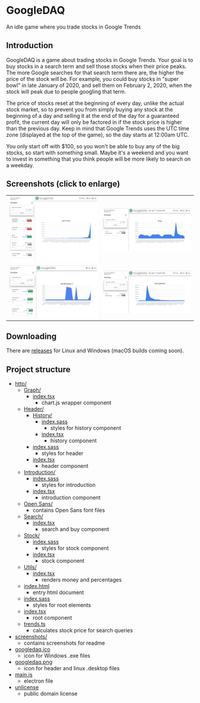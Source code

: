 # GoogleDAQ
An idle game where you trade stocks in Google Trends

## Introduction

GoogleDAQ is a game about trading stocks in Google Trends. Your goal is to buy stocks in a search term and sell those stocks when their price peaks. The more Google searches for that search term there are, the higher the price of the stock will be. For example, you could buy stocks in "super bowl" in late January of 2020, and sell them on February 2, 2020, when the stock will peak due to people googling that term.

The price of stocks reset at the beginning of every day, unlike the actual stock market, so to prevent you from simply buying any stock at the beginning of a day and selling it at the end of the day for a guaranteed profit, the current day will only be factored in if the stock price is higher than the previous day. Keep in mind that Google Trends uses the UTC time zone (displayed at the top of the game), so the day starts at 12:00am UTC.

You only start off with $100, so you won't be able to buy any of the big stocks, so start with something small. Maybe it's a weekend and you want to invest in something that you think people will be more likely to search on a weekday.

## Screenshots (click to enlarge)

<table>
	<tr>
		<td>
			<img src="screenshots/april fools.png">
		</td>
		<td>
			<img src="screenshots/bing.png">
		</td>
	</tr>
	<tr>
		<td>
			<img src="screenshots/borderlands.png">
		</td>
		<td>
			<img src="screenshots/new zealand.png">
		</td>
	</tr>
</table>

## Downloading

There are [releases](https://github.com/reujab/googledaq/releases) for Linux and Windows (macOS builds coming soon).

## Project structure

* [http/](http)
	* [Graph/](http/Graph)
		* [index.tsx](http/Graph/index.tsx)
			* chart.js wrapper component
	* [Header/](http/Header)
		* [History/](http/Header/History)
			* [index.sass](http/Header/History/index.sass)
				* styles for history component
			* [index.tsx](http/Header/History/index.tsx)
				* history component
		* [index.sass](http/Header/index.sass)
			* styles for header
		* [index.tsx](http/Header/index.tsx)
			* header component
	* [Introduction/](http/Introduction)
		* [index.sass](http/Introduction/index.sass)
			* styles for introduction
		* [index.tsx](http/Introduction/index.tsx)
			* introduction component
	* [Open Sans/](http/Open%20Sans)
		* contains Open Sans font files
	* [Search/](http/Search)
		* [index.tsx](http/Search/index.tsx)
			* search and buy component
	* [Stock/](http/Stock)
		* [index.sass](http/Stock/index.sass)
			* styles for stock component
		* [index.tsx](http/Stock/index.tsx)
			* stock component
	* [Utils/](http/Utils)
		* [index.tsx](http/Utils/index.tsx)
			* renders money and percentages
	* [index.html](http/index.html)
		* entry html document
	* [index.sass](http/index.sass)
		* styles for root elements
	* [index.tsx](http/index.tsx)
		* root component
	* [trends.ts](http/trends.ts)
		* calculates stock price for search queries
* [screenshots/](screenshots)
	* contains screenshots for readme
* [googledaq.ico](googledaq.ico)
	* icon for Windows .exe files
* [googledaq.png](googledaq.png)
	* icon for header and linux .desktop files
* [main.js](main.js)
	* electron file
* [unlicense](unlicense)
	* public domain license
